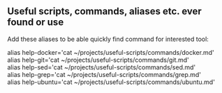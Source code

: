 ## Useful scripts, commands, aliases etc. ever found or use

Add these aliases to be able quickly find command for interested tool:

alias help-docker='cat ~/projects/useful-scripts/commands/docker.md'  
alias help-git='cat ~/projects/useful-scripts/commands/git.md'  
alias help-sed='cat ~/projects/useful-scripts/commands/sed.md'  
alias help-grep='cat ~/projects/useful-scripts/commands/grep.md'  
alias help-ubuntu='cat ~/projects/useful-scripts/commands/ubuntu.md'  

